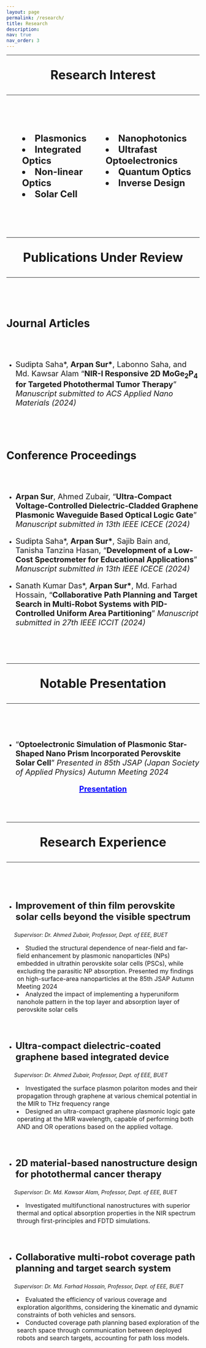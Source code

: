 ```yaml
---
layout: page
permalink: /research/
title: Research
description: 
nav: true
nav_order: 3
---
```


---

<p style="text-align: center; font-size: 32px;">
    <strong>Research Interest</strong>
</p>

---

<div style="height: 60px;"></div> 


<div style="display: flex; justify-content: space-around;">

  <div style="text-align: center; font-size: 24px;">
    <ul style="list-style-position: inside; text-align: left;">
      <li><strong>Plasmonics</strong></li>
      <li><strong>Integrated Optics</strong></li>
      <li><strong>Non-linear Optics</strong></li>
      <li><strong>Solar Cell</strong></li>
    </ul>
  </div>

  <div style="text-align: center; font-size: 24px;">
    <ul style="list-style-position: inside; text-align: left;">
      <li><strong>Nanophotonics</strong></li>
      <li><strong>Ultrafast Optoelectronics</strong></li>
      <li><strong>Quantum Optics</strong></li>
      <li><strong>Inverse Design</strong></li>
    </ul>
  </div>

</div>

<div style="height: 60px;"></div> 

---

<p style="text-align: center; font-size: 32px;">
    <strong>Publications Under Review</strong>
</p>

---

<div style="height: 60px;"></div> 


<p style="text-align: Left; font-size: 28px;">
    <strong>Journal Articles</strong>
</p>


<div style="height: 30px;"></div> 

- <p style="font-size: 20px;">Sudipta Saha*, <strong>Arpan Sur*</strong>, Labonno Saha, and Md. Kawsar Alam “<strong>NIR-I Responsive 2D MoGe<sub>2</sub>P<sub>4</sub> for Targeted Photothermal Tumor Therapy</strong>” <i> Manuscript submitted to ACS Applied Nano Materials (2024) </i> </p>

<div style="height: 60px;"></div> 

<p style="text-align: Left; font-size: 28px;">
    <strong>Conference Proceedings</strong>
</p>

<div style="height: 30px;"></div> 

- <p style="font-size: 20px;"> <strong>Arpan Sur</strong>, Ahmed Zubair, “<strong>Ultra-Compact Voltage-Controlled Dielectric-Cladded Graphene Plasmonic Waveguide Based Optical Logic Gate</strong>” <i> Manuscript submitted in 13th IEEE ICECE (2024) </i> </p>


- <p style="font-size: 20px;">Sudipta Saha*, <strong>Arpan Sur*</strong>, Sajib Bain and, Tanisha Tanzina Hasan, “<strong>Development of a Low-Cost Spectrometer for Educational Applications</strong>” <i> Manuscript submitted in 13th IEEE ICECE (2024) </i> </p>


- <p style="font-size: 20px;"> Sanath Kumar Das*, <strong>Arpan Sur*</strong>, Md. Farhad Hossain, “<strong>Collaborative Path Planning and Target Search in Multi-Robot Systems with PID-Controlled Uniform Area Partitioning</strong>” <i> Manuscript submitted in 27th IEEE ICCIT (2024) </i></p>


<div style="height: 60px;"></div> 

---

<p style="text-align: center; font-size: 32px;">
    <strong>Notable Presentation</strong>
</p>

---

<div style="height: 60px;"></div> 

- <p style="font-size: 20px;">“<strong>Optoelectronic Simulation of Plasmonic Star-Shaped Nano Prism Incorporated Perovskite Solar Cell</strong>” <i> Presented in 85th JSAP (Japan Society of Applied Physics) Autumn Meeting 2024 </i></p>

<div style="text-align: center; font-size: 20px;">
  <a href="https://drive.google.com/file/d/1cQpLkGS0KRfpt-eOIL2IU_PlO2vovdKw/view?usp=sharing" style="color: blue;">
    <strong style="color: blue;">Presentation</strong>
  </a>
</div>




<div style="height: 60px;"></div> 

---

<p style="text-align: center; font-size: 32px;">
    <strong>Research Experience</strong>
</p>

---

<div style="height: 60px;"></div> 

- <p style="text-align: left; font-size: 24px;"><strong>Improvement of thin film perovskite solar cells beyond the visible spectrum</strong></p>

<p style="padding-left: 20px;"><i>Supervisor: Dr. Ahmed Zubair, Professor, Dept. of EEE, BUET</i></p>

<div style="text-align: center; font-size: 16px;">
    <ul style="list-style-position: inside; text-align: left;">
      <li>Studied the structural dependence of near-field and far-field enhancement by plasmonic nanoparticles (NPs) embedded in ultrathin perovskite solar cells (PSCs), while excluding the parasitic NP absorption. Presented my findings on high-surface-area nanoparticles at the 85th JSAP Autumn Meeting 2024</li>
      <li>Analyzed the impact of implementing a hyperuniform nanohole pattern in the top layer and absorption layer of perovskite solar cells</li>
    </ul>
</div>

<div style="height: 30px;">
</div> 





- <p style="text-align: left; font-size: 24px;"><strong>Ultra-compact dielectric-coated graphene based integrated device</strong></p>

<p style="padding-left: 20px;"><i>Supervisor: Dr. Ahmed Zubair, Professor, Dept. of EEE, BUET</i></p>

<div style="text-align: center; font-size: 16px;">
    <ul style="list-style-position: inside; text-align: left;">
      <li>Investigated the surface plasmon polariton modes and their propagation through graphene at various chemical potential in the MIR to THz frequency range</li>
      <li>Designed an ultra-compact graphene plasmonic logic gate operating at the MIR wavelength, capable of performing both AND and OR operations based on the applied voltage.</li>
    </ul>
</div>

<div style="height: 30px;">
</div> 




- <p style="text-align: left; font-size: 24px;"><strong>2D material-based nanostructure design for photothermal cancer therapy</strong></p>

<p style="padding-left: 20px;"><i>Supervisor: Dr. Md. Kawsar Alam, Professor, Dept. of EEE, BUET</i></p>

<div style="text-align: center; font-size: 16px;">
    <ul style="list-style-position: inside; text-align: left;">
      <li>Investigated multifunctional nanostructures with superior thermal and optical absorption properties in the NIR spectrum through first-principles and FDTD simulations.</li>
    </ul>
</div>

<div style="height: 30px;">
</div> 



- <p style="text-align: left; font-size: 24px;"><strong>Collaborative multi-robot coverage path planning and target search system</strong></p>

<p style="padding-left: 20px;"><i>Supervisor:  Dr. Md. Farhad Hossain, Professor, Dept. of EEE, BUET</i></p>

<div style="text-align: center; font-size: 16px;">
    <ul style="list-style-position: inside; text-align: left;">
      <li>Evaluated the efficiency of various coverage and exploration algorithms, considering the kinematic and dynamic constraints of both vehicles and sensors.</li>
      <li>Conducted coverage path planning based exploration of the search space through communication between deployed robots and search targets, accounting for path loss models.</li>
    </ul>
</div>

<div style="height: 30px;">
</div> 

<!-- [JSAP]: https://docs.google.com/presentation/d/15cIItyCWa-KjU3bGkxi__p--92b0h0_V/edit?usp=sharing&ouid=104682773955332257682&rtpof=true&sd=true -->